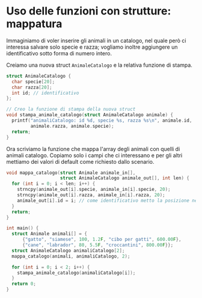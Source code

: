 # Uso delle funzioni con strutture: mappatura

Immaginiamo di voler inserire gli animali in un catalogo, nel quale però ci interessa salvare solo specie e razza; vogliamo inoltre aggiungere un identificativo sotto forma di numero intero.

Creiamo una nuova struct `AnimaleCatalogo` e la relativa funzione di stampa.

```c
struct AnimaleCatalogo {
  char specie[20];
  char razza[20];
  int id; // identificativo
};

// Creo la funzione di stampa della nuova struct
void stampa_animale_catalogo(struct AnimaleCatalogo animale) {
  printf("animaliCatalogo: id %d, specie %s, razza %s\n", animale.id,
         animale.razza, animale.specie);
  return;
}
```

Ora scriviamo la funzione che mappa l'array degli animali con quelli di animali catalogo. Copiamo solo i campi che ci interessano e per gli altri mettiamo dei valori di default come richiesto dallo scenario.

```c
void mappa_catalogo(struct Animale animale_in[],
                    struct AnimaleCatalogo animale_out[], int len) {
  for (int i = 0; i < len; i++) {
    strncpy(animale_out[i].specie, animale_in[i].specie, 20);
    strncpy(animale_out[i].razza, animale_in[i].razza, 20);
    animale_out[i].id = i; // come identificativo metto la posizione nell'array
  }
  return;
}

int main() {
  struct Animale animali[] = {
      {"gatto", "siamese", 100, 1.2F, "cibo per gatti", 600.00F},
      {"cane", "labrador", 80, 5.5F, "croccantini", 800.00F}};
  struct AnimaleCatalogo animaliCatalogo[2];
  mappa_catalogo(animali, animaliCatalogo, 2);

  for (int i = 0; i < 2; i++) {
    stampa_animale_catalogo(animaliCatalogo[i]);
  }
  return 0;
}
```

